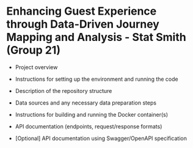 # Enhancing Guest Experience through Data-Driven Journey Mapping and Analysis - Stat Smith (Group 21)

- Project overview
- Instructions for setting up the environment and running the code
 
- Description of the repository structure
- Data sources and any necessary data preparation steps
- Instructions for building and running the Docker container(s)
- API documentation (endpoints, request/response formats)
- [Optional] API documentation using Swagger/OpenAPI specification
